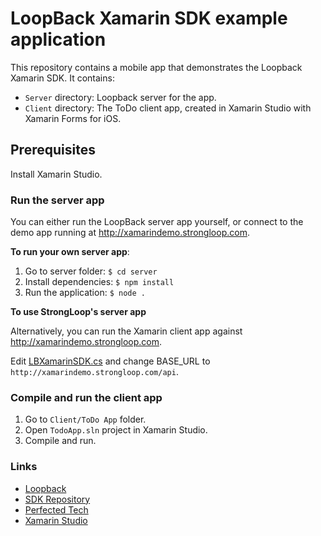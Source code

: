 # LoopBack Xamarin SDK example application 

This repository contains a mobile app that demonstrates the Loopback Xamarin SDK.  It contains:

* `Server` directory: Loopback server for the app.
* `Client` directory: The ToDo client app, created in Xamarin Studio with Xamarin Forms for iOS.

## Prerequisites

Install Xamarin Studio.

###  Run the server app

You can either run the LoopBack server app yourself, or connect to the demo app running at http://xamarindemo.strongloop.com.

**To run your own server app**:

1. Go to server folder: 
  ```$ cd server```
1. Install dependencies:
  ```$ npm install```
1.  Run the application:
  ```$ node .```

**To use StrongLoop's server app**

Alternatively, you can run the Xamarin client app against http://xamarindemo.strongloop.com.

Edit [LBXamarinSDK.cs](https://github.com/strongloop/loopback-example-xamarin/blob/master/Client/Todo%20App/TodoApp/TodoApp/LBXamarinSDK.cs) and change BASE_URL to `http://xamarindemo.strongloop.com/api`.

### Compile and run the client app

1. Go to `Client/ToDo App` folder.
1. Open `TodoApp.sln` project in Xamarin Studio.
1. Compile and run.

### Links ###

* [Loopback](http://loopback.io)
* [SDK Repository](https://github.com/strongloop/loopback-sdk-xamarin)
* [Perfected Tech](http://perfectedtech.com)
* [Xamarin Studio](http://xamarin.com)
